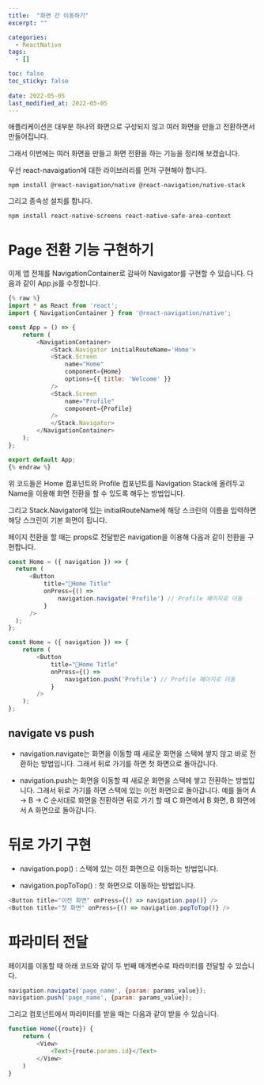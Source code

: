 ```yaml
---
title:  "화면 간 이동하기" 
excerpt: ""

categories:
  - ReactNative
tags:
  - []

toc: false
toc_sticky: false
 
date: 2022-05-05
last_modified_at: 2022-05-05
---
```


애플리케이션은 대부분 하나의 화면으로 구성되지 않고 여러 화면을 만들고 전환하면서 만들어집니다.

그래서 이번에는 여러 화면을 만들고 화면 전환을 하는 기능을 정리해 보겠습니다.

우선 react-navaigation에 대한 라이브러리를 먼저 구현해야 합니다.

```text
npm install @react-navigation/native @react-navigation/native-stack
```

그리고 종속성 설치를 합니다.

```text
npm install react-native-screens react-native-safe-area-context
```

# Page 전환 기능 구현하기

이제 앱 전체를 NavigationContainer로 감싸야 Navigator를 구현할 수 있습니다. 다음과 같이 App.js를 수정합니다.

```javascript
{% raw %}
import * as React from 'react';
import { NavigationContainer } from '@react-navigation/native';

const App = () => {
    return (
        <NavigationContainer>
            <Stack.Navigator initialRouteName='Home'>
            <Stack.Screen
                name="Home"
                component={Home}
                options={{ title: 'Welcome' }}
            />
            <Stack.Screen
                name="Profile"
                component={Profile}
            />
            </Stack.Navigator>
        </NavigationContainer>
    );
};

export default App;
{% endraw %}
```

위 코드들은 Home 컴포넌트와 Profile 컴포넌트를 Navigation Stack에 올려두고 Name을 이용해 화면 전환을 할 수 있도록 해두는 방법입니다.

그리고 Stack.Navigator에 있는 initialRouteName에 해당 스크린의 이름을 입력하면 해당 스크린이 기본 화면이 됩니다.

페이지 전환을 할 때는 props로 전달받은 navigation을 이용해 다음과 같이 전환을 구현합니다.

```javascript
const Home = ({ navigation }) => {
  return (
      <Button
          title="Home Title"
          onPress={() =>
              navigation.navigate('Profile') // Profile 페이지로 이동
          }
      />
  );
};
```

```javascript
const Home = ({ navigation }) => {
    return (
        <Button
            title="Home Title"
            onPress={() =>
                navigation.push('Profile') // Profile 페이지로 이동
            }
        />
    );
};
```

## navigate vs push

- navigation.navigate는 화면을 이동할 때 새로운 화면을 스택에 쌓지 않고 바로 전환하는 방법입니다. 그래서 뒤로 가기를 하면 첫 화면으로 돌아갑니다.

- navigation.push는 화면을 이동할 때 새로운 화면을 스택에 쌓고 전환하는 방법입니다. 그래서 뒤로 가기를 하면 스택에 있는 이전 화면으로 돌아갑니다. 예를 들어 A -> B -> C 순서대로 화면을 전환하면 뒤로 가기 할 때 C 화면에서 B 화면, B 화면에서 A 화면으로 돌아갑니다.

# 뒤로 가기 구현

- navigation.pop() : 스택에 있는 이전 화면으로 이동하는 방법입니다.

- navigation.popToTop() : 첫 화면으로 이동하는 방법입니다.

```javascript
<Button title="이전 화면" onPress={() => navigation.pop()} />
<Button title="첫 화면" onPress={() => navigation.popToTop()} />
```

# 파라미터 전달

페이지를 이동할 때 아래 코드와 같이 두 번째 매개변수로 파라미터를 전달할 수 있습니다.

```javascript
navigation.navigate('page_name', {param: params_value});
navigation.push('page_name', {param: params_value});
```

그리고 컴포넌트에서 파라미터를 받을 때는 다음과 같이 받을 수 있습니다.

```javascript 
function Home({route}) {
    return (
        <View>
            <Text>{route.params.id}</Text>
        </View>
    )
}
```